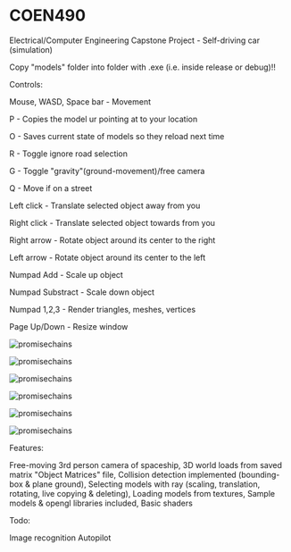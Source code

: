 # COEN490
Electrical/Computer Engineering Capstone Project - Self-driving car (simulation)

Copy "models" folder into folder with .exe (i.e. inside release or debug)!!

Controls:

  Mouse, WASD, Space bar - Movement
  
  P - Copies the model ur pointing at to your location
  
  O - Saves current state of models so they reload next time
  
  R - Toggle ignore road selection
  
  G - Toggle "gravity"(ground-movement)/free camera
  
  Q - Move if on a street
    
  Left click - Translate selected object away from you
  
  Right click - Translate selected object towards from you
  
  Right arrow - Rotate object around its center to the right
  
  Left arrow - Rotate object around its center to the left
  
  Numpad Add - Scale up object
  
  Numpad Substract - Scale down object  
  
  Numpad 1,2,3 - Render triangles, meshes, vertices
  
  Page Up/Down - Resize window

![promisechains](https://cloud.githubusercontent.com/assets/16614194/20250823/0c55111a-a9e1-11e6-93e5-df231ee69fc5.png)

![promisechains](https://cloud.githubusercontent.com/assets/16614194/20250826/11155c1e-a9e1-11e6-997a-0fe2ccf34f59.png)

![promisechains](https://cloud.githubusercontent.com/assets/16614194/19246346/e5cbe120-8ef3-11e6-81bc-4d07a2c19130.png)

![promisechains](https://cloud.githubusercontent.com/assets/16614194/19246347/e7f4d664-8ef3-11e6-91f2-abdee8b3c6e9.png)

![promisechains](https://cloud.githubusercontent.com/assets/16614194/19246351/ea1b9932-8ef3-11e6-8eef-55cb5f22abc3.png)

![promisechains](https://cloud.githubusercontent.com/assets/16614194/19246353/ec2ffb78-8ef3-11e6-816f-facedee7034b.png)

Features:

  Free-moving 3rd person camera of spaceship,
  3D world loads from saved matrix "Object Matrices" file,
  Collision detection implemented (bounding-box & plane ground), 
  Selecting models with ray (scaling, translation, rotating, live copying & deleting),
  Loading models from textures,
  Sample models & opengl libraries included,
  Basic shaders
  
 Todo:
 
  Image recognition
  Autopilot


  

